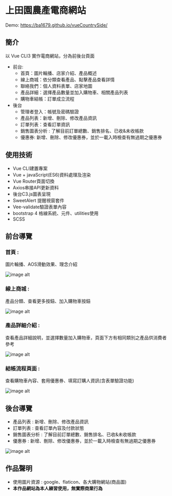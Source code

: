# 上田園農產電商網站

Demo: https://ba1679.github.io/vueCountrySide/

## 簡介
以 Vue CLI3 實作電商網站，分為前後台頁面
* 前台:
    * 首頁：圖片輪播、店家介紹、產品概述
    * 線上商城：依分類查看產品、點擊產品查看詳情
    * 聯絡我們：個人資料表單、店家地圖
    * 產品詳細：選擇產品數量並加入購物車、相關產品列表
    * 購物車結帳：訂單成立流程
* 後台
    * 管理者登入：帳號及密碼驗證
    * 產品列表：新增、刪除、修改產品資訊
    * 訂單列表：查看訂單資訊
    * 銷售圖表分析 : 了解目前訂單總數、銷售排名、已收&未收帳款
    *  優惠券: 新增、刪除、修改優惠券，並於一載入時檢查有無過期之優惠券   

## 使用技術
* Vue CLI建置專案
* Vue + javaScript(ES6)資料處理及渲染
* Vue Router頁面切換
* Axios串接API更新資料
* 後台C3.js圖表呈現
* SweetAlert 提醒視窗套件
* Vee-validate驗證表單內容
* bootstrap 4 格線系統、元件、utilities使用
* SCSS


## 前台導覽

### 首頁 : 
圖片輪播、AOS滑動效果、理念介紹

![image alt](https://media.giphy.com/media/XdHy4HO6Lg6J5N15eV/giphy.gif)

### 線上商城 : 

產品分類、查看更多按鈕、加入購物車按鈕

![image alt](https://media.giphy.com/media/nmWuUU8laTi1YIQ3fJ/giphy.gif)

### 產品詳細介紹 : 

查看產品詳細說明，並選擇數量加入購物車，頁面下方有相同類別之產品供消費者參考

![image alt](https://media.giphy.com/media/dRJfbB3GaGBmCZfiLj/giphy.gif)

### 結帳流程頁面 : 

查看購物車內容、套用優惠券、填寫訂購人資訊(含表單驗證功能)

![image alt](https://media.giphy.com/media/WEd7Gi89NnezrNYGD5/giphy.gif)


## 後台導覽
* 產品列表 : 新增、刪除、修改產品資訊
* 訂單列表 : 查看訂單內容及付款狀態
* 銷售圖表分析 : 了解目前訂單總數、銷售排名、已收&未收帳款
* 優惠券 : 新增、刪除、修改優惠券，並於一載入時檢查有無過期之優惠券


![image alt](https://media.giphy.com/media/t741FzglfoGhwwqR9M/giphy.gif)


## 作品聲明

* 使用圖片資源 : google、flaticon、各大購物網站(商品圖)
*  **本作品網站為本人練習使用，無實際商業行為**
